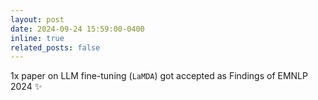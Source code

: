 ```yaml
---
layout: post
date: 2024-09-24 15:59:00-0400
inline: true
related_posts: false
---
```

1x paper on LLM fine-tuning (`LaMDA`) got accepted as Findings of EMNLP 2024 :sparkles: